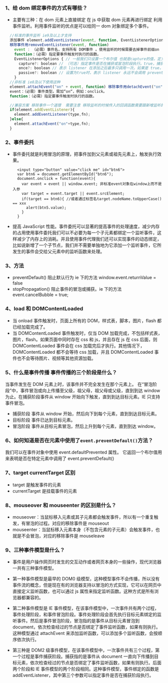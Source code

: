### 1、给 dom 绑定事件的方式有哪些？

- 主要有三种：在 dom 元素上直接绑定 在 js 中获取 dom 元素再进行绑定 利用事件监听。利用事件监听的优点是可以给同一 dom 对象绑定多个事件。

```js
  //标准的事件监听 ie9及以上才支持
  添加事件 element.addEventListener(event, function, EventListenerOptions)
  移除事件用removeEventListener(event, function)
    event : （必需）事件名，支持所有 DOM事件 。使用监听的时候需要去掉事件前缀on
    function：（必需）指定要事件触发时执行的函数。
    EventListenerOptions { // 一般我们只设置一个布尔值 也就是capture的值，定义时冒泡还是捕获。
      capture?: boolean // （可选）指定事件是否在捕获或冒泡阶段执行。true，捕获。false，冒泡。默认false。
      once?: boolean // 表示 listener 在添加之后最多只调用一次。如果是 true， listener 会在其被调用之后自动移除
      passive?: boolean // 设置为true时，表示 listener 永远不会调用 preventDefault()。如果 listener 仍然调用了这个函数，客户端将会忽略它并抛出一个控制台警告
    }
  //非标准 ie8及以下使用这种
  element.attachEvent("on" + event, function) 移除事件用detachEvent("on" + event, function)
  event：（必需）事件类型。需加“on“，例如：onclick。
  function：（必需）指定要事件触发时执行的函数。

  //兼容方案 移除事件一个道理  需要注意 移除监听的时候传入的回调函数需要跟新增监听的回调函数一致
  if(element.addEventListener){
    element.addEventListener(type,fn);
  }else{
    element.attachEvent("on"+type,fn);
  }
```

### 2、事件委托

- 事件委托就是利用冒泡的原理，把事件加到父元素或祖先元素上，触发执行效果。

        <input type="button" value="click me" id="btn6">
        var btn6 = document.getElementById("btn6");
        document.onclick = function(event){
          var event = event || window.event; 非标准event对象在window上而不是入参
          var target = event.target || event.srcElement;
          if(target == btn6){ //或者通过标签名target.nodeName.toUpperCase() == xxx
            alert(btn5.value);
          }
        }

- 提高 JavaScript 性能。事件委托可以显著的提高事件的处理速度，减少内存的占用使用事件委托我们可以不必要为每一个子元素都绑定一个监听事件，这样减少了内存上的消耗。并且使用事件代理我们还可以实现事件的动态绑定，比如说新增了一个子节点，我们并不需要单独地为它添加一个监听事件，它所发生的事件会交给父元素中的监听函数来处理。

### 3、方法

- preventDefault() 阻止默认行为 ie 下的方法 window.event.returnValue = false
- stopPropagation() 阻止事件的冒泡或捕获。ie 下的方法 event.cancelBubble = true;

### 4、load 和 DOMContentLoaded

- 当 onload 事件触发时，页面上所有的 DOM，样式表，脚本，图片，flash 都已经加载完成了。
- 当 DOMContentLoaded 事件触发时，仅当 DOM 加载完成，不包括样式表，图片，flash。如果页面中同时存在 css 和 js，并且存在 js 在 css 后面，则 DOMContentLoaded 事件会在 css 加载完后才执行。其他情况下，DOMContentLoaded 都不会等待 css 加载，并且 DOMContentLoaded 事件也不会等待图片、视频等其他资源加载。

### 5、什么是事件传播 事件传播的三个阶段是什么？

当事件发生在 DOM 元素上时，该事件并不完全发生在那个元素上。 在“冒泡阶段”中，事件冒泡或向上传播至父级，祖父母，祖父母或父级，直到到达 window 为止。在捕获阶段事件从 window 开始向下触发，直到到达目标元素。IE 只支持事件冒泡。

- 捕获阶段 事件从 window 开始，然后向下到每个元素，直到到达目标元素。
- 目标阶段 事件已达到目标元素。
- 冒泡阶段 事件从目标元素冒泡，然后上升到每个元素，直到到达 window。

### 6、如何知道是否在元素中使用了`event.preventDefault()`方法？

我们可以在事件对象中使用 event.defaultPrevented 属性。 它返回一个布尔值用来表明是否在特定元素中调用了 event.preventDefault()

### 7、target currentTarget 区别

- target 是触发事件的元素
- currentTarget 是挂载事件的元素

### 8、mouseover 和 mouseenter 的区别是什么？

- mouseover：当鼠标移入元素或其子元素都会触发事件，所以有一个重复触发，有冒泡的过程。对应的移除事件是 mouseout
- mouseenter：当鼠标移入元素本身（不包含元素的子元素）会触发事件，也就是不会冒泡，对应的移除事件是 mouseleave

### 9、三种事件模型是什么？

- 事件是用户操作网页时发生的交互动作或者网页本身的一些操作，现代浏览器一共有三种事件模型。

- 第一种事件模型是最早的 DOM0 级模型，这种模型事件不会传播，所以没有事件流的概念，但是现在有的浏览器支持以冒泡的方式实现，它可以在网页中直接定义监听函数，也可以通过 js 属性来指定监听函数。这种方式是所有浏览器都兼容的。

- 第二种事件模型是 IE 事件模型，在该事件模型中，一次事件共有两个过程，事件处理阶段，和事件冒泡阶段。事件处理阶段会首先执行目标元素绑定的监听事件。然后是事件冒泡阶段，冒泡指的是事件从目标元素冒泡到 document，依次检查经过的节点是否绑定了事件监听函数，如果有则执行。这种模型通过 attachEvent 来添加监听函数，可以添加多个监听函数，会按顺序依次执行。

- 第三种是 DOM2 级事件模型，在该事件模型中，一次事件共有三个过程，第一个过程是事件捕获阶段。捕获指的是事件从 document 一直向下传播到目标元素，依次检查经过的节点是否绑定了事件监听函数，如果有则执行。后面两个阶段和 IE 事件模型的两个阶段相同。这种事件模型，事件绑定的函数是 addEventListener，其中第三个参数可以指定事件是否在捕获阶段执行。
